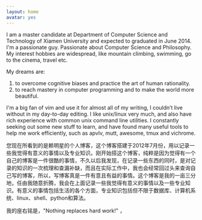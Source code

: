 ```yaml
---
layout: home
avatar: yes
---
```


I am a master candidate at Department of Computer Science and Technology of Xiamen University and expected to graduated in June 2014. I'm a passionate guy. Passionate about Computer Science and Philosophy. My interest hobbies are widespread, like mountain climbing, swimming, go to the cinema, travel etc.

My dreams are:

1. to overcome cognitive biases and practice the art of human rationality.
1. to reach mastery in computer programming and to make the world more beautiful.

I'm a big fan of vim and use it for almost all of my writing, I couldn’t live without in my day-to-day editing. I like unix/linux very much, and also have rich experience with common unix command line utilities. I constantly seeking out some new stuff to learn, and have found many useful tools to help me work efficiently, such as apvlv, mutt, awesome, tmux and vichrome.

您现在所看到的是赖明星的个人博客，这个博客搭建于2012年7月份，用以记录一些我觉得有意义的事情以及专业知识。刚开始搭这个博客，纯粹是因为觉得有一个自己的博客是一件很酷的事情，不久以后我发现，在记录一些东西的同时，是对记录的知识的一次梳理和查漏补缺，而且在实际工作中，我也会经常回过头来查询自己写的博客，所以，写博客真是一件有意且有益的事情。这个博客是我的一亩三分地，任由我随意折腾，我会在上面记录一些我觉得有意义的事情以及一些专业知识。有意义的事情包括生活的各个方面，专业知识包括但不限于数据库、计算机系统、linux、shell、python和算法。

我的座右铭是，"Nothing replaces hard work!" ，
